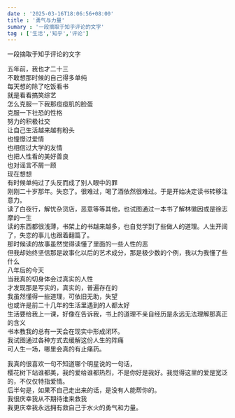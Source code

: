 ```yaml
---
date : '2025-03-16T18:06:56+08:00'
title : '勇气与力量'
sumary : '一段摘取于知乎评论的文字'
tag : ['生活','知乎','评论']
---
```


一段摘取于知乎评论的文字

<!--more-->

五年前，我也才二十三  
不敢想那时候的自己得多单纯  
每天想的除了吃饭看书  
就是看看搞笑综艺  
怎么克服一下我那痘痘肌的脸蛋  
克服一下社恐的性格  
努力的积极社交  
让自己生活越来越有盼头  
也憧憬过爱情  
也相信过大学的友情  
也把人性看的美好善良  
也对谣言不屑一顾  
现在想想  
有时候单纯过了头反而成了别人眼中的罪  
刚刚二十岁那年。失恋了。很难过，喝了酒依然很难过。于是开始决定读书转移注意力。  
读了白夜行，解忧杂货店，恶意等等其他，也试图通过一本书了解林徽因或是徐志摩的一生  
读的东西都很浅薄，书架上的书越来越多，也自觉学到了些做人的道理。人生开阔了，失恋的事儿也跟着翻篇了。  
那时候读的故事虽然觉得读懂了里面的一些人性的恶  
但我却始终坚信那是故事化以后的艺术成分，那是极少数的个例，我以为我懂了些什么  
八年后的今天  
当我真的切身体会过真实的人性  
才发现那是写实的，真实的，普遍存在的  
我虽然懂得一些道理，可依旧无助，失望  
也或许是前二十几年的生活里遇到的人都太好  
生活要给我上一课，好像在告诉我，书上的道理不亲自经历是永远无法理解那真正的含义  
书本教我的总有一天会在现实中形成闭环。  
我试图通过各种方式去缓解这份人生的阵痛  
可人生一场，哪里会真的有止痛药。  

我真的很喜欢一句不知道哪个明星说的一句话，  
樱花树下站谁都美，我的爱给谁都热烈，不是你好是我好。我觉得这里的爱是宽泛的，不仅仅特指爱情。  
后半句是，如果不自己走出来的话，是没有人能帮你的。  
我很庆幸我从不期待谁来救我  
我更庆幸我永远拥有救自己于水火的勇气和力量。    